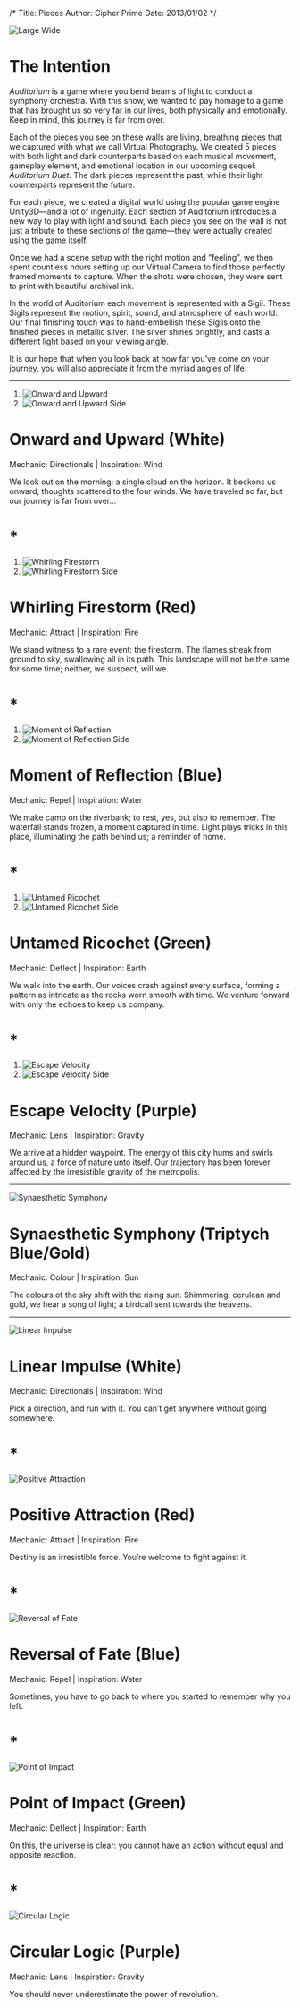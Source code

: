 /*
Title: Pieces
Author: Cipher Prime
Date: 2013/01/02
*/

![Large Wide]

# The Intention

*Auditorium* is a game where you bend beams of light to conduct a symphony orchestra. With this show, we wanted to pay homage to a game that has brought us so very far in our lives, both physically and emotionally. Keep in mind, this journey is far from over.

Each of the pieces you see on these walls are living, breathing pieces that we captured with what we call Virtual Photography. We created 5 pieces with both light and dark counterparts based on each musical movement, gameplay element, and emotional location in our upcoming sequel: *Auditorium Duet*. The dark pieces represent the past, while their light counterparts represent the future.

For each piece, we created a digital world using the popular game engine Unity3D—and a lot of ingenuity. Each section of Auditorium introduces a new way to play with light and sound. Each piece you see on the wall is not just a tribute to these sections of the game—they were actually created using the game itself.

Once we had a scene setup with the right motion and “feeling”, we then spent countless hours setting up our Virtual Camera to find those perfectly framed moments to capture. When the shots were chosen, they were sent to print with beautiful archival ink. 

In the world of Auditorium each movement is represented with a Sigil. These Sigils represent the motion, spirit, sound, and atmosphere of each world. Our final finishing touch was to hand-embellish these Sigils onto the finished pieces in metallic silver. The silver shines brightly, and casts a different light based on your viewing angle.

It is our hope that when you look back at how far you’ve come on your journey, you will also appreciate it from the myriad angles of life.

***

1. ![Onward and Upward]
2. ![Onward and Upward Side]


# Onward and Upward (White)
Mechanic: Directionals | Inspiration: Wind

We look out on the morning; a single cloud on the horizon. It beckons us onward, thoughts scattered to the four winds. We have traveled so far, but our journey is far from over…
	
# *

1. ![Whirling Firestorm]
2. ![Whirling Firestorm Side]


# Whirling Firestorm (Red)
Mechanic: Attract | Inspiration: Fire

We stand witness to a rare event: the firestorm. The flames streak from ground to sky, swallowing all in its path. This landscape will not be the same for some time; neither, we suspect, will we.

# *

1. ![Moment of Reflection]
2. ![Moment of Reflection Side]


# Moment of Reflection (Blue)
Mechanic: Repel | Inspiration: Water

We make camp on the riverbank; to rest, yes, but also to remember. The waterfall stands frozen, a moment captured in time. Light plays tricks in this place, illuminating the path behind us; a reminder of home.

# *

1. ![Untamed Ricochet]
2. ![Untamed Ricochet Side]


# Untamed Ricochet (Green)
Mechanic: Deflect | Inspiration: Earth

We walk into the earth. Our voices crash against every surface, forming a pattern as intricate as the rocks worn smooth with time. We venture forward with only the echoes to keep us company.

# *

1. ![Escape Velocity]
2. ![Escape Velocity Side]


# Escape Velocity (Purple)
Mechanic: Lens | Inspiration: Gravity

We arrive at a hidden waypoint. The energy of this city hums and swirls around us, a force of nature unto itself. Our trajectory has been forever affected by the irresistible gravity of the metropolis.

***

![Synaesthetic Symphony]

# Synaesthetic Symphony (Triptych Blue/Gold)
Mechanic: Colour | Inspiration: Sun

The colours of the sky shift with the rising sun. Shimmering, cerulean and gold, we hear a song of light; a birdcall sent towards the heavens.

***

![Linear Impulse]
# Linear Impulse (White)
Mechanic: Directionals | Inspiration: Wind

Pick a direction, and run with it. You can’t get anywhere without going somewhere.

# *

![Positive Attraction]
# Positive Attraction (Red)
Mechanic: Attract | Inspiration: Fire

Destiny is an irresistible force. You’re welcome to fight against it.

# *

![Reversal of Fate]
# Reversal of Fate (Blue)
Mechanic: Repel | Inspiration: Water

Sometimes, you have to go back to where you started to remember why you left.

# *

![Point of Impact]
# Point of Impact (Green)
Mechanic: Deflect | Inspiration: Earth

On this, the universe is clear: you cannot have an action without equal and opposite reaction.

# *

![Circular Logic]
# Circular Logic (Purple)
Mechanic: Lens | Inspiration: Gravity

You should never underestimate the power of revolution.

[Large Wide]: /content/img/large/large_pieces_wide.jpg

[Onward and Upward]: /content/img/large/close/onward_and_upward.jpg
[Whirling Firestorm]: /content/img/large/close/whirling_firestorm.jpg
[Moment of Reflection]: /content/img/large/close/moment_of_reflection.jpg
[Untamed Ricochet]: /content/img/large/close/untamed_ricochet.jpg
[Escape Velocity]: /content/img/large/close/escape_velocity.jpg

[Onward and Upward Side]: /content/img/large/side/onward_and_upward.jpg
[Whirling Firestorm Side]: /content/img/large/side/whirling_firestorm.jpg
[Moment of Reflection Side]: /content/img/large/side/moment_of_reflection.jpg
[Untamed Ricochet Side]: /content/img/large/side/untamed_ricochet.jpg
[Escape Velocity Side]: /content/img/large/side/escape_velocity.jpg

[Synaesthetic Symphony]: /content/img/tryptic/synaesthetic_symphony.jpg

[Linear Impulse]: /content/img/medium/linear_impulse.jpg
[Positive Attraction]: /content/img/medium/positive_attraction.jpg
[Reversal of Fate]: /content/img/medium/reversal_of_fate.jpg
[Point of Impact]: /content/img/medium/point_of_impact.jpg
[Circular Logic]: /content/img/medium/circular_logic.jpg
